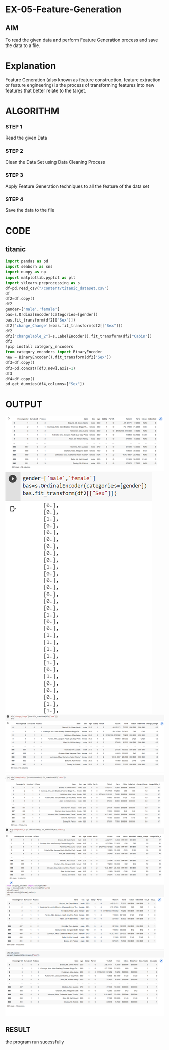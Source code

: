 # EX-05-Feature-Generation


## AIM
To read the given data and perform Feature Generation process and save the data to a file. 

# Explanation
Feature Generation (also known as feature construction, feature extraction or feature engineering) is the process of transforming features into new features that better relate to the target.
 

# ALGORITHM
### STEP 1
Read the given Data
### STEP 2
Clean the Data Set using Data Cleaning Process
### STEP 3
Apply Feature Generation techniques to all the feature of the data set
### STEP 4
Save the data to the file
# CODE
## titanic
``` python
import pandas as pd
import seaborn as sns
import numpy as np
import matplotlib.pyplot as plt
import sklearn.preprocessing as s
df=pd.read_csv("/content/titanic_dataset.csv")
df
df2=df.copy()
df2
gender=['male','female']
bas=s.OrdinalEncoder(categories=[gender])
bas.fit_transform(df2[["Sex"]])
df2['change_Change']=bas.fit_transform(df2[["Sex"]])
df2
df2["changelable_2"]=s.LabelEncoder().fit_transform(df2["Cabin"])
df2
!pip install category_encoders
from category_encoders import BinaryEncoder
new = BinaryEncoder().fit_transform(df2['Sex'])
df3=df.copy()
df3=pd.concat([df3,new],axis=1)
df3
df4=df.copy()
pd.get_dummies(df4,columns=["Sex"])
```

# OUTPUT
![output](t.png)
![output](t2.png)
![output](t3.png)
![output](t4.png)
![output](t5.png)
![output](t6.png)
![output](t7.png)
## RESULT
the program run sucessfully